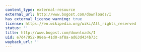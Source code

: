 ```yaml
---
content_type: external-resource
external_url: http://www.bogost.com/downloads/I
has_external_license_warning: true
license: https://en.wikipedia.org/wiki/All_rights_reserved
status: ''
title: http://www.bogost.com/downloads/I
uid: e7d47952-98ea-41d0-af8a-ad63d434b73c
wayback_url: ''
---
```

